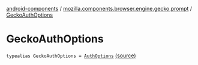 [android-components](../index.md) / [mozilla.components.browser.engine.gecko.prompt](index.md) / [GeckoAuthOptions](./-gecko-auth-options.md)

# GeckoAuthOptions

`typealias GeckoAuthOptions = `[`AuthOptions`](https://mozilla.github.io/geckoview/javadoc/mozilla-central/org/mozilla/geckoview/GeckoSession/PromptDelegate/AuthPrompt/AuthOptions.html) [(source)](https://github.com/mozilla-mobile/android-components/blob/master/components/browser/engine-gecko-beta/src/main/java/mozilla/components/browser/engine/gecko/prompt/GeckoPromptDelegate.kt#L40)